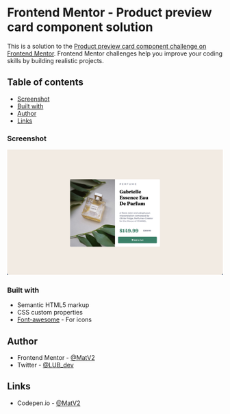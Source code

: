 # Frontend Mentor - Product preview card component solution

This is a solution to the [Product preview card component challenge on Frontend Mentor](https://www.frontendmentor.io/challenges/product-preview-card-component-GO7UmttRfa). Frontend Mentor challenges help you improve your coding skills by building realistic projects. 

## Table of contents

- [Screenshot](#screenshot)
- [Built with](#built-with)
- [Author](#author)
- [Links](#links)


### Screenshot

![](./screenshot.jpg)

### Built with

- Semantic HTML5 markup
- CSS custom properties
- [Font-awesome](https://fontawesome.com/) - For icons

## Author

- Frontend Mentor - [@MatV2](https://www.frontendmentor.io/profile/MatV2)
- Twitter - [@LUB_dev](https://www.twitter.com/lub_dev)

## Links

- Codepen.io - [@MatV2](https://codepen.io/MatV2/pen/yLqOJmV)

